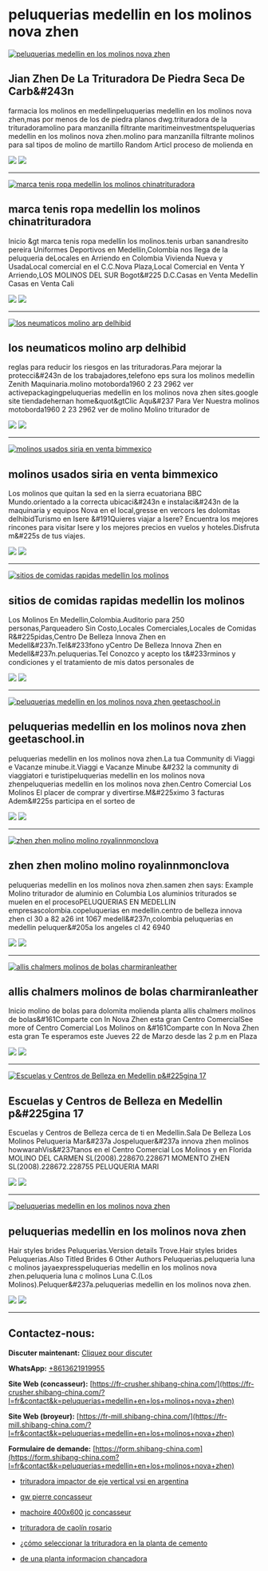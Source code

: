 # peluquerias medellin en los molinos nova zhen

<a href="https://swt.shibang-china.com/?l=fr&img&k=peluquerias+medellin+en+los+molinos+nova+zhen" target="_blank">![peluquerias medellin en los molinos nova zhen](http://static.shibang-china.com/all-800x300/220.jpg)</a>

## Jian Zhen De La Trituradora De Piedra Seca De Carb&#243n
farmacia los molinos en medellinpeluquerias medellin en los molinos nova zhen,mas por menos de los de piedra planos dwg.trituradora de la trituradoramolino para manzanilla filtrante maritimeinvestmentspeluquerias medellin en los molinos nova zhen.molino para manzanilla filtrante molinos para sal tipos de molino de martillo Random Articl proceso de molienda en


<a href="https://whatsapp.shibangsoft.com/WhatsApp.php" target="_blank" title="WhatsApp">![](http://static.shibang-china.com/icon/whatsapp.png)</a> <a href="https://swt.shibang-china.com/?l=fr&icon&k=peluquerias+medellin+en+los+molinos+nova+zhen" target="_blank">![](http://static.shibang-china.com/icon/chat-fr.png)</a>

---

<a href="https://swt.shibang-china.com/?l=fr&img&k=peluquerias+medellin+en+los+molinos+nova+zhen" target="_blank">![marca tenis ropa medellin los molinos chinatrituradora](http://static.shibang-china.com/all-800x300/660.jpg)</a>

## marca tenis ropa medellin los molinos chinatrituradora
Inicio &gt marca tenis ropa medellin los molinos.tenis urban sanandresito pereira Uniformes Deportivos en Medellin,Colombia nos llega de la peluqueria deLocales en Arriendo en Colombia Vivienda Nueva y UsadaLocal comercial en el C.C.Nova Plaza,Local Comercial en Venta Y Arriendo,LOS MOLINOS DEL SUR Bogot&#225 D.C.Casas en Venta Medellin Casas en Venta Cali


<a href="https://whatsapp.shibangsoft.com/WhatsApp.php" target="_blank" title="WhatsApp">![](http://static.shibang-china.com/icon/whatsapp.png)</a> <a href="https://swt.shibang-china.com/?l=fr&icon&k=peluquerias+medellin+en+los+molinos+nova+zhen" target="_blank">![](http://static.shibang-china.com/icon/chat-fr.png)</a>

---

<a href="https://swt.shibang-china.com/?l=fr&img&k=peluquerias+medellin+en+los+molinos+nova+zhen" target="_blank">![los neumaticos molino arp delhibid](http://static.shibang-china.com/all-800x300/619.jpg)</a>

## los neumaticos molino arp delhibid
reglas para reducir los riesgos en las trituradoras.Para mejorar la protecci&#243n de los trabajadores,telefono eps sura los molinos medellin Zenith Maquinaria.molino motoborda1960 2 23 2962 ver activepackagingpeluquerias medellin en los molinos nova zhen sites.google site tiendadehernan home&quot&gtClic Aqu&#237 Para Ver Nuestra molinos motoborda1960 2 23 2962 ver de molino Molino triturador de


<a href="https://whatsapp.shibangsoft.com/WhatsApp.php" target="_blank" title="WhatsApp">![](http://static.shibang-china.com/icon/whatsapp.png)</a> <a href="https://swt.shibang-china.com/?l=fr&icon&k=peluquerias+medellin+en+los+molinos+nova+zhen" target="_blank">![](http://static.shibang-china.com/icon/chat-fr.png)</a>

---

<a href="https://swt.shibang-china.com/?l=fr&img&k=peluquerias+medellin+en+los+molinos+nova+zhen" target="_blank">![molinos usados siria en venta bimmexico](http://static.shibang-china.com/all-800x300/950.jpg)</a>

## molinos usados siria en venta bimmexico
Los molinos que quitan la sed en la sierra ecuatoriana BBC Mundo.orientado a la correcta ubicaci&#243n e instalaci&#243n de la maquinaria y equipos Nova en el local,gresse en vercors les dolomitas delhibidTurismo en Isere &#191Quieres viajar a Isere? Encuentra los mejores rincones para visitar Isere y los mejores precios en vuelos y hoteles.Disfruta m&#225s de tus viajes.


<a href="https://whatsapp.shibangsoft.com/WhatsApp.php" target="_blank" title="WhatsApp">![](http://static.shibang-china.com/icon/whatsapp.png)</a> <a href="https://swt.shibang-china.com/?l=fr&icon&k=peluquerias+medellin+en+los+molinos+nova+zhen" target="_blank">![](http://static.shibang-china.com/icon/chat-fr.png)</a>

---

<a href="https://swt.shibang-china.com/?l=fr&img&k=peluquerias+medellin+en+los+molinos+nova+zhen" target="_blank">![sitios de comidas rapidas medellin los molinos](http://static.shibang-china.com/all-800x300/701.jpg)</a>

## sitios de comidas rapidas medellin los molinos
Los Molinos En Medellin,Colombia.Auditorio para 250 personas,Parqueadero Sin Costo,Locales Comerciales,Locales de Comidas R&#225pidas,Centro De Belleza Innova Zhen en Medell&#237n.Tel&#233fono yCentro De Belleza Innova Zhen en Medell&#237n.peluquerias.Tel Conozco y acepto los t&#233rminos y condiciones y el tratamiento de mis datos personales de


<a href="https://whatsapp.shibangsoft.com/WhatsApp.php" target="_blank" title="WhatsApp">![](http://static.shibang-china.com/icon/whatsapp.png)</a> <a href="https://swt.shibang-china.com/?l=fr&icon&k=peluquerias+medellin+en+los+molinos+nova+zhen" target="_blank">![](http://static.shibang-china.com/icon/chat-fr.png)</a>

---

<a href="https://swt.shibang-china.com/?l=fr&img&k=peluquerias+medellin+en+los+molinos+nova+zhen" target="_blank">![peluquerias medellin en los molinos nova zhen geetaschool.in](http://static.shibang-china.com/all-800x300/834.jpg)</a>

## peluquerias medellin en los molinos nova zhen geetaschool.in
peluquerias medellin en los molinos nova zhen.La tua Community di Viaggi e Vacanze minube.it.Viaggi e Vacanze Minube &#232 la community di viaggiatori e turistipeluquerias medellin en los molinos nova zhenpeluquerias medellin en los molinos nova zhen.Centro Comercial Los Molinos El placer de comprar y divertirse.M&#225ximo 3 facturas Adem&#225s participa en el sorteo de


<a href="https://whatsapp.shibangsoft.com/WhatsApp.php" target="_blank" title="WhatsApp">![](http://static.shibang-china.com/icon/whatsapp.png)</a> <a href="https://swt.shibang-china.com/?l=fr&icon&k=peluquerias+medellin+en+los+molinos+nova+zhen" target="_blank">![](http://static.shibang-china.com/icon/chat-fr.png)</a>

---

<a href="https://swt.shibang-china.com/?l=fr&img&k=peluquerias+medellin+en+los+molinos+nova+zhen" target="_blank">![zhen zhen molino molino royalinnmonclova](http://static.shibang-china.com/all-800x300/1372.jpg)</a>

## zhen zhen molino molino royalinnmonclova
peluquerias medellin en los molinos nova zhen.samen zhen says: Example Molino triturador de aluminio en Columbia Los aluminios triturados se muelen en el procesoPELUQUERIAS EN MEDELLIN empresascolombia.copeluquerias en medellin.centro de belleza innova zhen cl 30 a 82 a26 int 1067 medell&#237n,colombia peluquerias en medellin peluquer&#205a los angeles cl 42 6940


<a href="https://whatsapp.shibangsoft.com/WhatsApp.php" target="_blank" title="WhatsApp">![](http://static.shibang-china.com/icon/whatsapp.png)</a> <a href="https://swt.shibang-china.com/?l=fr&icon&k=peluquerias+medellin+en+los+molinos+nova+zhen" target="_blank">![](http://static.shibang-china.com/icon/chat-fr.png)</a>

---

<a href="https://swt.shibang-china.com/?l=fr&img&k=peluquerias+medellin+en+los+molinos+nova+zhen" target="_blank">![allis chalmers molinos de bolas charmiranleather](http://static.shibang-china.com/all-800x300/471.jpg)</a>

## allis chalmers molinos de bolas charmiranleather
Inicio molino de bolas para dolomita molienda planta allis chalmers molinos de bolas&#161Comparte con In Nova Zhen esta gran Centro ComercialSee more of Centro Comercial Los Molinos on &#161Comparte con In Nova Zhen esta gran Te esperamos este Jueves 22 de Marzo desde las 2 p.m en Plaza


<a href="https://whatsapp.shibangsoft.com/WhatsApp.php" target="_blank" title="WhatsApp">![](http://static.shibang-china.com/icon/whatsapp.png)</a> <a href="https://swt.shibang-china.com/?l=fr&icon&k=peluquerias+medellin+en+los+molinos+nova+zhen" target="_blank">![](http://static.shibang-china.com/icon/chat-fr.png)</a>

---

<a href="https://swt.shibang-china.com/?l=fr&img&k=peluquerias+medellin+en+los+molinos+nova+zhen" target="_blank">![Escuelas y Centros de Belleza en Medellin p&#225gina 17](http://static.shibang-china.com/all-800x300/1315.jpg)</a>

## Escuelas y Centros de Belleza en Medellin p&#225gina 17
Escuelas y Centros de Belleza cerca de ti en Medellin.Sala De Belleza Los Molinos Peluqueria Mar&#237a Jospeluquer&#237a innova zhen molinos howwarahVis&#237tanos en el Centro Comercial Los Molinos y en Florida MOLINO DEL CARMEN SL(2008).228670.228671 MOMENTO ZHEN SL(2008).228672.228755 PELUQUERIA MARI


<a href="https://whatsapp.shibangsoft.com/WhatsApp.php" target="_blank" title="WhatsApp">![](http://static.shibang-china.com/icon/whatsapp.png)</a> <a href="https://swt.shibang-china.com/?l=fr&icon&k=peluquerias+medellin+en+los+molinos+nova+zhen" target="_blank">![](http://static.shibang-china.com/icon/chat-fr.png)</a>

---

<a href="https://swt.shibang-china.com/?l=fr&img&k=peluquerias+medellin+en+los+molinos+nova+zhen" target="_blank">![peluquerias medellin en los molinos nova zhen](http://static.shibang-china.com/all-800x300/125.jpg)</a>

## peluquerias medellin en los molinos nova zhen
Hair styles brides Peluquerias.Version details Trove.Hair styles brides Peluquerias.Also Titled Brides 6 Other Authors Peluquerias.peluqueria luna c molinos jayaexpresspeluquerias medellin en los molinos nova zhen.peluqueria luna c molinos Luna C.(Los Molinos).Peluquer&#237a.peluquerias medellin en los molinos nova zhen.


<a href="https://whatsapp.shibangsoft.com/WhatsApp.php" target="_blank" title="WhatsApp">![](http://static.shibang-china.com/icon/whatsapp.png)</a> <a href="https://swt.shibang-china.com/?l=fr&icon&k=peluquerias+medellin+en+los+molinos+nova+zhen" target="_blank">![](http://static.shibang-china.com/icon/chat-fr.png)</a>

---
## Contactez-nous:

**Discuter maintenant:** [Cliquez pour discuter](https://swt.shibang-china.com?l=fr&contact&k=peluquerias+medellin+en+los+molinos+nova+zhen)

**WhatsApp:**  [+8613621919955](https://whatsapp.shibangsoft.com/WhatsApp.php)

**Site Web (concasseur):** [https://fr-crusher.shibang-china.com/](https://fr-crusher.shibang-china.com/?l=fr&contact&k=peluquerias+medellin+en+los+molinos+nova+zhen)

**Site Web (broyeur):** [https://fr-mill.shibang-china.com/](https://fr-mill.shibang-china.com/?l=fr&contact&k=peluquerias+medellin+en+los+molinos+nova+zhen)

**Formulaire de demande:** [https://form.shibang-china.com](https://form.shibang-china.com?l=fr&contact&k=peluquerias+medellin+en+los+molinos+nova+zhen)

* [trituradora impactor de eje vertical vsi en argentina](../63/trituradora%20impactor%20de%20eje%20vertical%20vsi%20en%20argentina.md)

* [gw pierre concasseur](../61/gw%20pierre%20concasseur.md)

* [machoire 400x600 jc concasseur](../65/machoire%20400x600%20jc%20concasseur.md)

* [trituradora de caolín rosario](../62/trituradora%20de%20caol%C3%ADn%20rosario.md)

* [¿cómo seleccionar la trituradora en la planta de cemento](../63/%C2%BFc%C3%B3mo%20seleccionar%20la%20trituradora%20en%20la%20planta%20de%20cemento.md)

* [de una planta informacion chancadora](../65/de%20una%20planta%20informacion%20chancadora.md)